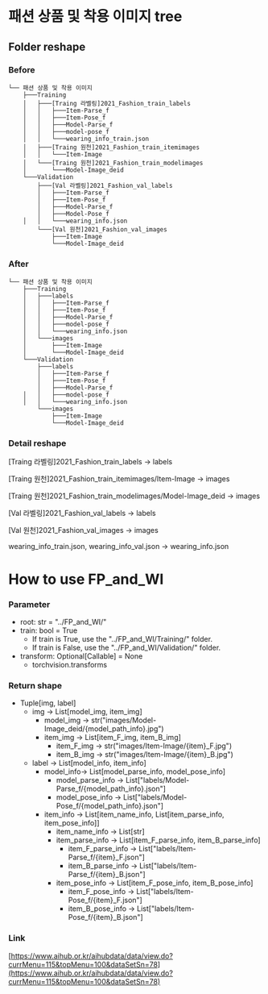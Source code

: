 # 패션 상품 및 착용 이미지 tree

## Folder reshape

### Before

```
└── 패션 상품 및 착용 이미지
    ├───Training
    │   ├───[Traing 라벨링]2021_Fashion_train_labels
    │   │   ├───Item-Parse_f
    │   │   ├───Item-Pose_f
    │   │   ├───Model-Parse_f
    │   │   ├───model-pose_f
    │   │   └───wearing_info_train.json
    │   ├───[Traing 원천]2021_Fashion_train_itemimages
    │   │   └───Item-Image 
    │   └───[Traing 원천]2021_Fashion_train_modelimages
    │       └───Model-Image_deid
    └───Validation
        ├───[Val 라벨링]2021_Fashion_val_labels
        │   ├───Item-Parse_f
        │   ├───Item-Pose_f
        │   ├───Model-Parse_f
        │   ├───Model-Pose_f
    │   │   └───wearing_info.json
        └───[Val 원천]2021_Fashion_val_images
            ├───Item-Image
            └───Model-Image_deid
```

### After

```
└── 패션 상품 및 착용 이미지
    ├───Training
    │   ├───labels
    │   │   ├───Item-Parse_f
    │   │   ├───Item-Pose_f
    │   │   ├───Model-Parse_f
    │   │   ├───model-pose_f
    │   │   └───wearing_info.json
    │   └───images
    │       ├───Item-Image 
    │       └───Model-Image_deid
    └───Validation
        ├───labels
        │   ├───Item-Parse_f
        │   ├───Item-Pose_f
        │   ├───Model-Parse_f
    │   │   ├───model-pose_f
    │   │   └───wearing_info.json
        └───images
            ├───Item-Image
            └───Model-Image_deid
```

### Detail reshape

[Traing 라벨링]2021_Fashion_train_labels -> labels

[Traing 원천]2021_Fashion_train_itemimages/Item-Image -> images

[Traing 원천]2021_Fashion_train_modelimages/Model-Image_deid -> images

[Val 라벨링]2021_Fashion_val_labels -> labels

[Val 원천]2021_Fashion_val_images -> images

wearing_info_train.json, wearing_info_val.json -> wearing_info.json

# How to use FP_and_WI

### Parameter

* root: str = "../FP_and_WI/"
* train: bool = True
    * If train is True, use the "../FP_and_WI/Training/" folder.
    * If train is False, use the "../FP_and_WI/Validation/" folder.
* transform: Optional[Callable] = None
    * torchvision.transforms

### Return shape

* Tuple[img, label]
    * img -> List[model_img, item_img]
        * model_img -> str("images/Model-Image_deid/{model_path_info}.jpg")
        * item_img -> List[item_F_img, item_B_img]
            * item_F_img -> str("images/Item-Image/{item}_F.jpg")
            * item_B_img -> str("images/Item-Image/{item}_B.jpg")
    * label -> List[model_info, item_info]
        * model_info-> List[model_parse_info, model_pose_info]
            * model_parse_info -> List["labels/Model-Parse_f/{model_path_info}.json"]
            * model_pose_info -> List["labels/Model-Pose_f/{model_path_info}.json"]
        * item_info -> List[item_name_info, List[item_parse_info, item_pose_info]]
            * item_name_info -> List[str]
            * item_parse_info -> List[item_F_parse_info, item_B_parse_info]
                * item_F_parse_info -> List["labels/Item-Parse_f/{item}_F.json"]
                * item_B_parse_info -> List["labels/Item-Parse_f/{item}_B.json"]
            * item_pose_info -> List[item_F_pose_info, item_B_pose_info]
                * item_F_pose_info -> List["labels/Item-Pose_f/{item}_F.json"]
                * item_B_pose_info -> List["labels/Item-Pose_f/{item}_B.json"]

### Link

[https://www.aihub.or.kr/aihubdata/data/view.do?currMenu=115&topMenu=100&dataSetSn=78](https://www.aihub.or.kr/aihubdata/data/view.do?currMenu=115&topMenu=100&dataSetSn=78)